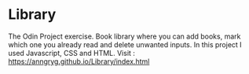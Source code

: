 # Library
The Odin Project exercise. Book library where you can add books, mark which one you already read and delete unwanted inputs. In this project I used Javascript, CSS and HTML.
Visit : https://anngryg.github.io/Library/index.html

